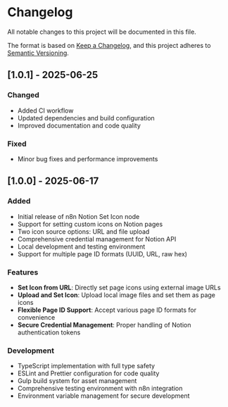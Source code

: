 # Changelog

All notable changes to this project will be documented in this file.

The format is based on [Keep a Changelog](https://keepachangelog.com/en/1.0.0/),
and this project adheres to [Semantic Versioning](https://semver.org/spec/v2.0.0.html).

## [1.0.1] - 2025-06-25

### Changed

- Added CI workflow
- Updated dependencies and build configuration
- Improved documentation and code quality

### Fixed

- Minor bug fixes and performance improvements

## [1.0.0] - 2025-06-17

### Added

- Initial release of n8n Notion Set Icon node
- Support for setting custom icons on Notion pages
- Two icon source options: URL and file upload
- Comprehensive credential management for Notion API
- Local development and testing environment
- Support for multiple page ID formats (UUID, URL, raw hex)

### Features

- **Set Icon from URL**: Directly set page icons using external image URLs
- **Upload and Set Icon**: Upload local image files and set them as page icons
- **Flexible Page ID Support**: Accept various page ID formats for convenience
- **Secure Credential Management**: Proper handling of Notion authentication tokens

### Development

- TypeScript implementation with full type safety
- ESLint and Prettier configuration for code quality
- Gulp build system for asset management
- Comprehensive testing environment with n8n integration
- Environment variable management for secure development
